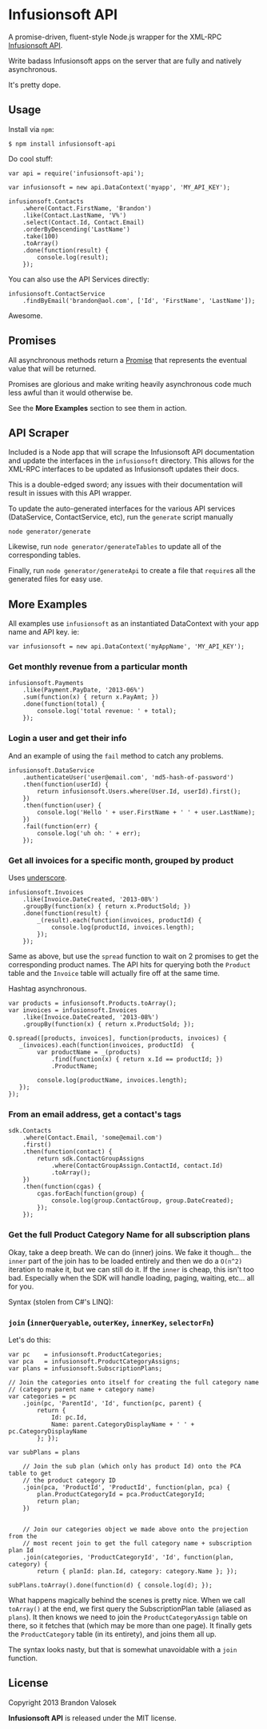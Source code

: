 # Infusionsoft API

A promise-driven, fluent-style Node.js wrapper for the XML-RPC [Infusionsoft API](http://help.infusionsoft.com/developers/api-basics).

Write badass Infusionsoft apps on the server that are fully and natively asynchronous.

It's pretty dope.

## Usage

Install via `npm`:

```
$ npm install infusionsoft-api
```

Do cool stuff:

```
var api = require('infusionsoft-api');

var infusionsoft = new api.DataContext('myapp', 'MY_API_KEY');

infusionsoft.Contacts
    .where(Contact.FirstName, 'Brandon')
    .like(Contact.LastName, 'V%')
    .select(Contact.Id, Contact.Email)
    .orderByDescending('LastName')
    .take(100)
    .toArray()
    .done(function(result) {
        console.log(result);
    });
```

You can also use the API Services directly:

```
infusionsoft.ContactService
    .findByEmail('brandon@aol.com', ['Id', 'FirstName', 'LastName']);
```

Awesome.

## Promises

All asynchronous methods return a [Promise](https://github.com/kriskowal/q)
that represents the eventual value that will be returned.

Promises are glorious and make writing heavily asynchronous code much less
awful than it would otherwise be.

See the **More Examples** section to see them in action.


## API Scraper

Included is a Node app that will scrape the Infusionsoft API documentation and
update the interfaces in the `infusionsoft` directory. This allows for the
XML-RPC interfaces to be updated as Infusionsoft updates their docs.

This is a double-edged sword; any issues with their documentation will result
in issues with this API wrapper.

To update the auto-generated interfaces for the various API services
(DataService, ContactService, etc), run the `generate` script manually

```
node generator/generate
```

Likewise, run `node generator/generateTables` to update all of the
corresponding tables.

Finally, run `node generator/generateApi` to create a file that `require`s all
the generated files for easy use.

## More Examples

All examples use `infusionsoft` as an instantiated DataContext with your app
name and API key. ie:

```
var infusionsoft = new api.DataContext('myAppName', 'MY_API_KEY');
```

### Get monthly revenue from a particular month

```
infusionsoft.Payments
    .like(Payment.PayDate, '2013-06%')
    .sum(function(x) { return x.PayAmt; })
    .done(function(total) {
        console.log('total revenue: ' + total);
    });
```

### Login a user and get their info

And an example of using the `fail` method to catch any problems.

```
infusionsoft.DataService
    .authenticateUser('user@email.com', 'md5-hash-of-password')
    .then(function(userId) {
        return infusionsoft.Users.where(User.Id, userId).first();
    })
    .then(function(user) {
        console.log('Hello ' + user.FirstName + ' ' + user.LastName);
    })
    .fail(function(err) {
        console.log('uh oh: ' + err);
    });
```

### Get all invoices for a specific month, grouped by product

Uses [underscore](http://underscorejs.org/).

```
infusionsoft.Invoices
    .like(Invoice.DateCreated, '2013-08%')
    .groupBy(function(x) { return x.ProductSold; })
    .done(function(result) {
        _(result).each(function(invoices, productId) {
            console.log(productId, invoices.length);
        });
    });
```

Same as above, but use the `spread` function to wait on 2 promises to get the
corresponding product names. The API hits for querying both the `Product` table
and the `Invoice` table will actually fire off at the same time.

Hashtag asynchronous.

```
var products = infusionsoft.Products.toArray();
var invoices = infusionsoft.Invoices
    .like(Invoice.DateCreated, '2013-08%')
    .groupBy(function(x) { return x.ProductSold; });

Q.spread([products, invoices], function(products, invoices) {
   _(invoices).each(function(invoices, productId)  {
        var productName = _(products)
            .find(function(x) { return x.Id == productId; })
            .ProductName;

        console.log(productName, invoices.length);
   });
});
```

### From an email address, get a contact's tags

```
sdk.Contacts
    .where(Contact.Email, 'some@email.com')
    .first()
    .then(function(contact) {
        return sdk.ContactGroupAssigns
            .where(ContactGroupAssign.ContactId, contact.Id)
            .toArray();
    })
    .then(function(cgas) {
        cgas.forEach(function(group) {
            console.log(group.ContactGroup, group.DateCreated);
        });
    });
```

### Get the full Product Category Name for all subscription plans

Okay, take a deep breath. We can do (inner) joins. We fake it though... the
`inner` part of the join has to be loaded entirely and then we do a `O(n^2)`
iteration to make it, but we can still do it. If the `inner` is cheap, this
isn't too bad. Especially when the SDK will handle loading, paging, waiting,
etc... all for you.

Syntax (stolen from C#'s LINQ):

### `join` (`innerQueryable`, `outerKey`, `innerKey`, `selectorFn`)

Let's do this:


```
var pc    = infusionsoft.ProductCategories;
var pca   = infusionsoft.ProductCategoryAssigns;
var plans = infusionsoft.SubscriptionPlans;

// Join the categories onto itself for creating the full category name
// (category parent name + category name)
var categories = pc
    .join(pc, 'ParentId', 'Id', function(pc, parent) {
        return {
            Id: pc.Id,
            Name: parent.CategoryDisplayName + ' ' + pc.CategoryDisplayName
        }; });

var subPlans = plans

    // Join the sub plan (which only has product Id) onto the PCA table to get
    // the product category ID
    .join(pca, 'ProductId', 'ProductId', function(plan, pca) {
        plan.ProductCategoryId = pca.ProductCategoryId;
        return plan;
    })


    // Join our categories object we made above onto the projection from the
    // most recent join to get the full category name + subscription plan Id
    .join(categories, 'ProductCategoryId', 'Id', function(plan, category) {
        return { planId: plan.Id, category: category.Name }; });

subPlans.toArray().done(function(d) { console.log(d); });
```

What happens magically behind the scenes is pretty nice. When we call
`toArray()` at the end, we first query the SubscriptionPlan table (aliased as
`plans`). It then knows we need to join the `ProductCategoryAssign` table on
there, so it fetches that (which may be more than one page). It finally gets
the `ProductCategory` table (in its entirety), and joins them all up.

The syntax looks nasty, but that is somewhat unavoidable with a `join`
function.


## License
Copyright 2013 Brandon Valosek

**Infusionsoft API** is released under the MIT license.

